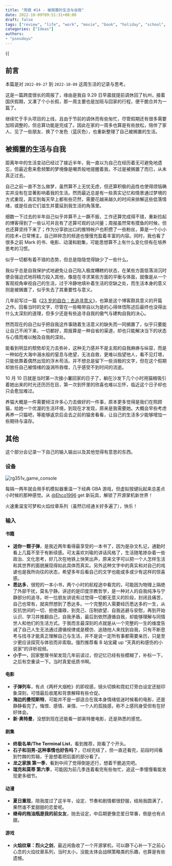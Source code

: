 ```yaml
---
title: "周报 #14 - 被搁置的生活与自我"
date: 2022-10-09T09:51:31+08:00
draft: false
tags: ["review", "life", "work", "movie", "book", "holiday", "school", "memory", "game", "cat", "ego"]
categories: ["Ideas"]
authors:
- "pseudoyu"
---
```


{{<audio src="audios/here_after_us.mp3" caption="《后来的我们 - 五月天》" >}}

## 前言

本篇是对 `2022-09-27` 到 `2022-10-09` 这周生活的记录与思考。

这是一篇跨度很长的周报了，缘由是我自 9.29 日早晨就提前调休回了杭州，接着国庆假期，又凑了个小长假，那一周主要也是加班与回家的行程，便干脆合并为一篇了。

继续忙于手头项目的上线，且由于节前的调休而有些匆忙，尽管假期还有很多需要加班调整的，但总算功能是完成了。因此在家的一周多也算是有些放松，陪伴了家人、见了一些朋友、换了个发色（蓝灰色），也重新整理了自己被搁置的生活。

## 被搁置的生活与自我

距离年中的生活变动已经过了接近半年，我一直以为自己在经历着无可避免地遗忘，但最近愈来愈频繁的梦境像是嘲弄般地提醒着我，不过是被搁置了而已，从未真正过去。

自己之前一直不怎么做梦，虽然算不上无忧无虑，但还算积极的品性也使得烦恼确实并没有在显著影响着我的生活。然而最近总是有一些真实记忆和情景通过梦境的方式重现，真实到每天早上都有些茫然，需要花越来越久的时间来排解这些低落情绪，或是任由它们滋生并蔓延到我生活的角落里。

细数一下过去的半年自己似乎并算不上一蹶不振，工作还算完成得不错，重新捡起的博客得到了一些认可并且有了还算可观的访问量；周报虽然常有摸鱼的时候，但也还算坚持下来了；作为分享欲出口的推特帐户也积攒了一些粉丝，算是一个小小的技术+日常博主，自己碎碎念的频道也慢慢充盈着丰富的内容。同时，我也看了很多之前 Mark 的书、电影、动漫和剧集，可能思想算不上有什么变化但有在培养思考的习惯。

似乎一切都有着不错的态势，但总是隐隐觉得缺少了一些什么。

我似乎总是自我保护式地避免让自己陷入极度糟糕的状态，在某些方面低落消沉时便会强迫式地将精力投入其他，像是在寻求某些方面的平衡与体面，就像是从一个客观视角审视自己的生活，过于冷静地填补着生活的空缺之处，而生活本身的意义则是被搁置了，似乎失去了其重要性与意义。

几年前写过一篇《[23 岁的自白：去追寻意义](https://www.pseudoyu.com/en/2020/06/06/yearly_review_23/)》，也算是这个博客颇具意义的开篇之作。回看当时的文字，尽管在一些略带自以为是的心得体悟陈述后最终也没得出什么太深刻的道理，但多少还是有些追寻自我的傲气与建构自我的决心。

然而现在的自己似乎把自我这件事随着生活意义的缺失而一同搁置了，似乎只要能让自己不闲下来，一切都好，周报算是一种自省的渠道，却也只能解决当下的状态与心情而难以触及自我的深处。

能看到明显的颓势却无力去弥补，这种无力感并不是主观的自我麻痹与纵容，而是一种如在大海中溺水般的窒息与绝望，无法自救，更难以指望他人，看不见灯塔，只能依靠着偶然出现的浮木苟活。并不想总是留下一些消极的文字，但在这个假期却放任自己被情绪的漩涡所吞噬，几乎感受不到时间的流逝。

10 月 10 日就是当时第一次接小薯回家的日子了，躺在沙发下几个小时用猫粮吸引着她出来的时光还历历在目，第一次到怀里的欣喜也难以忘怀，临近这个日子却也只会愈加难过。

养猫大概是一件需要倾注许多心力去做好的一件事，原本更多觉得是我们在照顾猫，给她一个优渥的生活环境，到现在才发现，原来是我需要她。大概会早些考虑再养一只猫吧，等能够返京后会去之前的猫舍看看，让自己的生活多少能够增加一些期待与温存。

## 其他

这个部分会记录一下自己的输入输出以及其他觉得有意思的东西。

### 设备

![rg351v_game_console](https://image.pseudoyu.com/images/rg351v_game_console.jpg)

每隔一两年就会用手机模拟器重温一下经典 GBA 游戏，但虚拟按键玩起来总差点小时候的那种感觉。从
[@Ehco1996](https://twitter.com/Ehco1996) get 新玩具，解锁了开源掌机新世界！

火速重温宝可梦和火焰纹章系列（虽然已经通关好多遍了），快乐！

### 输入

#### 书籍

- **送你一颗子弹**，是我近两年看得最享受的一本书了，因为是杂文札记，通勤时看上几篇不至于有断续感。可太喜欢刘瑜的讲话风格了，生活随笔掺杂着一些政治、文化思考，好几次在地铁上快笑出声，原来文字可以把一个人怎样生活和其世界的面貌展现得如此具体而真实。另外这种文字中的真实和对自己的戏谑也是我所向往的状态，希望多年后看自己的文字也能或多或少有这样的惊喜感。
- **悉达多**，很短的一本小书，两个小时的航程途中看完的，可能因为物理上隔绝了外部干扰，莫名宁静。讲述的是印度宗教哲学，是一种对人的自我纯净与宁静部分的追寻。听一位朋友讲说有过觉得一切都无意义的阶段，封闭且痛苦，自己也常有，就突然想到了悉达多。一个完整的人需要经历悉达多的一生，从反抗世间的一切、拒绝庸碌，到克己、压制欲望、自我逃避与安慰，再到开始认识、学习并推翻自己，自我矛盾，最后到依然遵循自我，却能够理解与同情世人和他们的生活方式。于我而言最深刻的点就是从一个完整的一生的维度告诫了自己人生无法通过遵循规律或是模仿、追随他人来找到自我，只有不断思考与找寻才能真正理解自己与生活，并不是说一定所有事都需要亲历，只是至少更应该探究与体验而非索取。强烈推荐看 B 站宝藏 up “天真的和感伤的小说家”的评析视频。
- **小于一**，回家整理书架发现几年前读过，但记忆已经有些模糊了，补标一下，之后有空重读一下。当时真爱纸质书啊。

#### 电影

- **子弹列车**，有点《两杆大烟枪》的即视感，镜头切换和霓虹灯旁白设定还挺印象深刻，可惜最后收尾和背景解释有些仓促。
- **海边的曼彻斯特**，可能并不是一部适合在我本身情绪低迷时候看的电影，还是静静看完了。悔恨、感情、亲情、一个人的孤独感，称不上感同身受但有在好好体会。
- **新·奥特曼**，没想到现在还能看一部奥特曼电影，还是熟悉的感觉。

#### 剧集

- **终极名单/The Terminal List**，看到推荐，刚看了个开头。
- **石子和羽男-这种事情也好告吗？**，已经完结了，但一直还看完，前段时间看到竹棘的剪辑，于是想着把后面的部分看了。
- **龙之家族 第一季**，看到中间了觉得倒是还行，想着干脆追完吧。
- **瑞克和莫蒂 第六季**，可能因为前几季连着看完有些匆忙，追这一季慢慢看能发现更多细节。

#### 动漫

- **夏日重现**，陪我度过了这半年，设定、节奏和剧情都很舒服，结局我圆满了，果然谁不爱甜甜的恋爱呢。
- **继母的拖油瓶是我的前女友**，抛去设定，中后期更像恋爱日常番，倒是也有点甜。

#### 游戏

- **火焰纹章：烈火之剑**，最近闲鱼收了一个开源掌机，可以静下心补一下之前心心念的火焰纹章系列，当时太小，没能太体会战棋策略类的乐趣，也算是有些遗憾。
